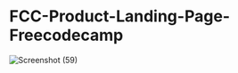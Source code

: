 # FCC-Product-Landing-Page-Freecodecamp
![Screenshot (59)](https://user-images.githubusercontent.com/95487059/216295360-5f630c99-b5f9-4203-b2bc-1da985efee96.png)
